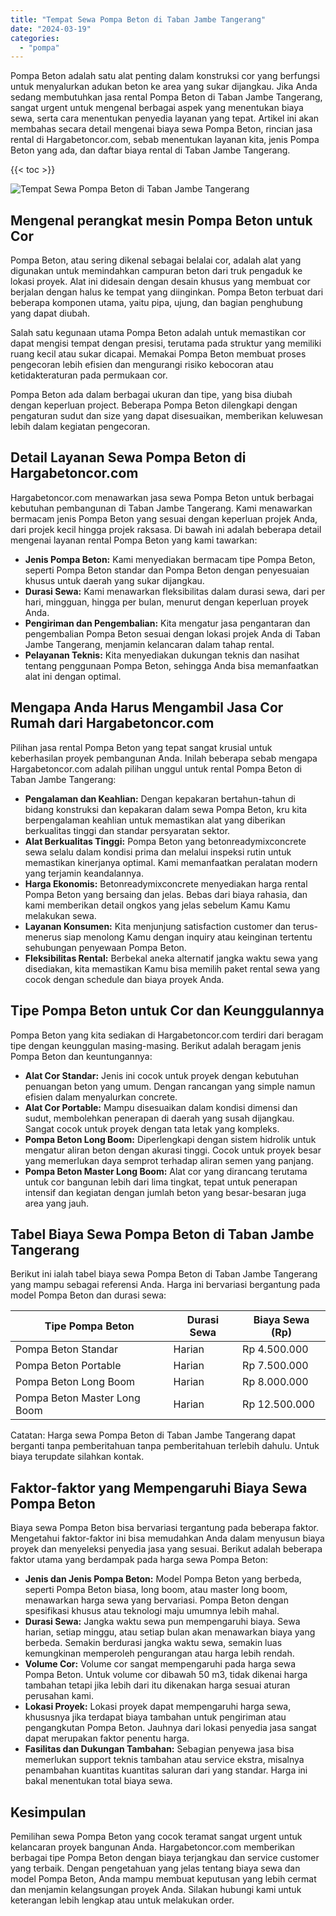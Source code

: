 ```yaml
---
title: "Tempat Sewa Pompa Beton di Taban Jambe Tangerang"
date: "2024-03-19"
categories: 
  - "pompa"
---
```




Pompa Beton adalah satu alat penting dalam konstruksi cor yang berfungsi untuk menyalurkan adukan beton ke area yang sukar dijangkau. Jika Anda sedang membutuhkan jasa rental Pompa Beton di Taban Jambe Tangerang, sangat urgent untuk mengenal berbagai aspek yang menentukan biaya sewa, serta cara menentukan penyedia layanan yang tepat. Artikel ini akan membahas secara detail mengenai biaya sewa Pompa Beton, rincian jasa rental di Hargabetoncor.com, sebab menentukan layanan kita, jenis Pompa Beton yang ada, dan daftar biaya rental di Taban Jambe Tangerang.

{{< toc >}}

![Tempat Sewa Pompa Beton di Taban Jambe Tangerang](https://hargareadymixid.github.io/pompa/concrete-pump%20(4).png)

## Mengenal perangkat mesin Pompa Beton untuk Cor

Pompa Beton, atau sering dikenal sebagai belalai cor, adalah alat yang digunakan untuk memindahkan campuran beton dari truk pengaduk ke lokasi proyek. Alat ini didesain dengan desain khusus yang membuat cor berjalan dengan halus ke tempat yang diinginkan. Pompa Beton terbuat dari beberapa komponen utama, yaitu pipa, ujung, dan bagian penghubung yang dapat diubah.

Salah satu kegunaan utama Pompa Beton adalah untuk memastikan cor dapat mengisi tempat dengan presisi, terutama pada struktur yang memiliki ruang kecil atau sukar dicapai. Memakai Pompa Beton membuat proses pengecoran lebih efisien dan mengurangi risiko kebocoran atau ketidakteraturan pada permukaan cor.

Pompa Beton ada dalam berbagai ukuran dan tipe, yang bisa diubah dengan keperluan project. Beberapa Pompa Beton dilengkapi dengan pengaturan sudut dan size yang dapat disesuaikan, memberikan keluwesan lebih dalam kegiatan pengecoran.

## Detail Layanan Sewa Pompa Beton di Hargabetoncor.com

Hargabetoncor.com menawarkan jasa sewa Pompa Beton untuk berbagai kebutuhan pembangunan di Taban Jambe Tangerang. Kami menawarkan bermacam jenis Pompa Beton yang sesuai dengan keperluan projek Anda, dari projek kecil hingga projek raksasa. Di bawah ini adalah beberapa detail mengenai layanan rental Pompa Beton yang kami tawarkan:

- **Jenis Pompa Beton:** Kami menyediakan bermacam tipe Pompa Beton, seperti Pompa Beton standar dan Pompa Beton dengan penyesuaian khusus untuk daerah yang sukar dijangkau.
- **Durasi Sewa:** Kami menawarkan fleksibilitas dalam durasi sewa, dari per hari, mingguan, hingga per bulan, menurut dengan keperluan proyek Anda.
- **Pengiriman dan Pengembalian:** Kita mengatur jasa pengantaran dan pengembalian Pompa Beton sesuai dengan lokasi projek Anda di Taban Jambe Tangerang, menjamin kelancaran dalam tahap rental.
- **Pelayanan Teknis:** Kita menyediakan dukungan teknis dan nasihat tentang penggunaan Pompa Beton, sehingga Anda bisa memanfaatkan alat ini dengan optimal.

## Mengapa Anda Harus Mengambil Jasa Cor Rumah dari Hargabetoncor.com

Pilihan jasa rental Pompa Beton yang tepat sangat krusial untuk keberhasilan proyek pembangunan Anda. Inilah beberapa sebab mengapa Hargabetoncor.com adalah pilihan unggul untuk rental Pompa Beton di Taban Jambe Tangerang:

- **Pengalaman dan Keahlian:** Dengan kepakaran bertahun-tahun di bidang konstruksi dan kepakaran dalam sewa Pompa Beton, kru kita berpengalaman keahlian untuk memastikan alat yang diberikan berkualitas tinggi dan standar persyaratan sektor.
- **Alat Berkualitas Tinggi:** Pompa Beton yang betonreadymixconcrete sewa selalu dalam kondisi prima dan melalui inspeksi rutin untuk memastikan kinerjanya optimal. Kami memanfaatkan peralatan modern yang terjamin keandalannya.
- **Harga Ekonomis:** Betonreadymixconcrete menyediakan harga rental Pompa Beton yang bersaing dan jelas. Bebas dari biaya rahasia, dan kami memberikan detail ongkos yang jelas sebelum Kamu Kamu melakukan sewa.
- **Layanan Konsumen:** Kita menjunjung satisfaction customer dan terus-menerus siap menolong Kamu dengan inquiry atau keinginan tertentu sehubungan penyewaan Pompa Beton.
- **Fleksibilitas Rental:** Berbekal aneka alternatif jangka waktu sewa yang disediakan, kita memastikan Kamu bisa memilih paket rental sewa yang cocok dengan schedule dan biaya proyek Anda.

## Tipe Pompa Beton untuk Cor dan Keunggulannya

Pompa Beton yang kita sediakan di Hargabetoncor.com terdiri dari beragam tipe dengan keunggulan masing-masing. Berikut adalah beragam jenis Pompa Beton dan keuntungannya:

- **Alat Cor Standar:** Jenis ini cocok untuk proyek dengan kebutuhan penuangan beton yang umum. Dengan rancangan yang simple namun efisien dalam menyalurkan concrete.
- **Alat Cor Portable:** Mampu disesuaikan dalam kondisi dimensi dan sudut, membolehkan penerapan di daerah yang susah dijangkau. Sangat cocok untuk proyek dengan tata letak yang kompleks.
- **Pompa Beton Long Boom:** Diperlengkapi dengan sistem hidrolik untuk mengatur aliran beton dengan akurasi tinggi. Cocok untuk proyek besar yang memerlukan daya semprot terhadap aliran semen yang panjang.
- **Pompa Beton Master Long Boom:** Alat cor yang dirancang terutama untuk cor bangunan lebih dari lima tingkat, tepat untuk penerapan intensif dan kegiatan dengan jumlah beton yang besar-besaran juga area yang jauh.

## Tabel Biaya Sewa Pompa Beton di Taban Jambe Tangerang

Berikut ini ialah tabel biaya sewa Pompa Beton di Taban Jambe Tangerang yang mampu sebagai referensi Anda. Harga ini bervariasi bergantung pada model Pompa Beton dan durasi sewa:

| Tipe Pompa Beton | Durasi Sewa | Biaya Sewa (Rp) |
| --- | --- | --- |
| Pompa Beton Standar | Harian | Rp 4.500.000 |
| Pompa Beton Portable | Harian | Rp 7.500.000 |
| Pompa Beton Long Boom | Harian | Rp 8.000.000 |
| Pompa Beton Master Long Boom | Harian | Rp 12.500.000 |

Catatan: Harga sewa Pompa Beton di Taban Jambe Tangerang dapat berganti tanpa pemberitahuan tanpa pemberitahuan terlebih dahulu. Untuk biaya terupdate silahkan kontak.

## Faktor-faktor yang Mempengaruhi Biaya Sewa Pompa Beton

Biaya sewa Pompa Beton bisa bervariasi tergantung pada beberapa faktor. Mengetahui faktor-faktor ini bisa memudahkan Anda dalam menyusun biaya proyek dan menyeleksi penyedia jasa yang sesuai. Berikut adalah beberapa faktor utama yang berdampak pada harga sewa Pompa Beton:

- **Jenis dan Jenis Pompa Beton:** Model Pompa Beton yang berbeda, seperti Pompa Beton biasa, long boom, atau master long boom, menawarkan harga sewa yang bervariasi. Pompa Beton dengan spesifikasi khusus atau teknologi maju umumnya lebih mahal.
- **Durasi Sewa:** Jangka waktu sewa pun mempengaruhi biaya. Sewa harian, setiap minggu, atau setiap bulan akan menawarkan biaya yang berbeda. Semakin berdurasi jangka waktu sewa, semakin luas kemungkinan memperoleh pengurangan atau harga lebih rendah.
- **Volume Cor:** Volume cor sangat mempengaruhi pada harga sewa Pompa Beton. Untuk volume cor dibawah 50 m3, tidak dikenai harga tambahan tetapi jika lebih dari itu dikenakan harga sesuai aturan perusahan kami.
- **Lokasi Proyek:** Lokasi proyek dapat mempengaruhi harga sewa, khususnya jika terdapat biaya tambahan untuk pengiriman atau pengangkutan Pompa Beton. Jauhnya dari lokasi penyedia jasa sangat dapat merupakan faktor penentu harga.
- **Fasilitas dan Dukungan Tambahan:** Sebagian penyewa jasa bisa memerlukan support teknis tambahan atau service ekstra, misalnya penambahan kuantitas kuantitas saluran dari yang standar. Harga ini bakal menentukan total biaya sewa.

## Kesimpulan

Pemilihan sewa Pompa Beton yang cocok teramat sangat urgent untuk kelancaran proyek bangunan Anda. Hargabetoncor.com memberikan berbagai tipe Pompa Beton dengan biaya terjangkau dan service customer yang terbaik. Dengan pengetahuan yang jelas tentang biaya sewa dan model Pompa Beton, Anda mampu membuat keputusan yang lebih cermat dan menjamin kelangsungan proyek Anda. Silakan hubungi kami untuk keterangan lebih lengkap atau untuk melakukan order.
